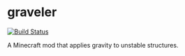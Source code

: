 # graveler

[![Build Status](https://travis-ci.com/skippi/graveler.svg?branch=master)](https://travis-ci.com/skippi/graveler)

A Minecraft mod that applies gravity to unstable structures.
